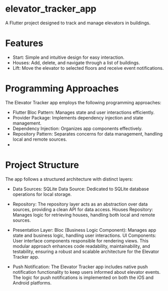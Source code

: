 # elevator_tracker_app

A Flutter project designed to track and manage elevators in buildings.

# Features

- Start: Simple and intuitive design for easy interaction.
- Houses: Add, delete, and navigate through a list of buildings.
- Lift: Move the elevator to selected floors and receive event notifications.

# Programming Approaches

The Elevator Tracker app employs the following programming approaches:

- Flutter Bloc Pattern: Manages state and user interactions efficiently.
- Provider Package: Implements dependency injection and state management.
- Dependency Injection: Organizes app components effectively.
- Repository Pattern: Separates concerns for data management, handling local and remote sources.
-

# Project Structure

The app follows a structured architecture with distinct layers:

- Data Sources:
  SQLite Data Source: Dedicated to SQLite database operations for local storage.

- Repository:
  The repository layer acts as an abstraction over data sources, providing a clean API for data
  access.
  Houses Repository: Manages logic for retrieving houses, handling both local and remote sources.

- Presentation Layer:
  Bloc (Business Logic Component): Manages app state and business logic, handling user interactions.
  UI Components: User interface components responsible for rendering views.
  This modular approach enhances code readability, maintainability, and testability, ensuring a
  robust and scalable architecture for the Elevator Tracker app.

- Push Notification:
  The Elevator Tracker app includes native push notification functionality to keep users informed
  about elevator events. The logic for push notifications is implemented on both the iOS and Android
  platforms.
